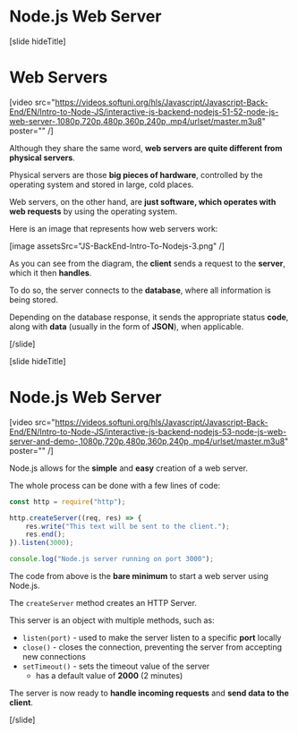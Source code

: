# Node.js Web Server

[slide hideTitle]

# Web Servers

[video src="https://videos.softuni.org/hls/Javascript/Javascript-Back-End/EN/Intro-to-Node-JS/interactive-js-backend-nodejs-51-52-node-js-web-server-,1080p,720p,480p,360p,240p,.mp4/urlset/master.m3u8" poster="" /]

Although they share the same word, **web servers are quite different from physical servers**.

Physical servers are those **big pieces of hardware**, controlled by the operating system and stored in large, cold places.

Web servers, on the other hand, are **just software, which operates with web requests** by using the operating system.

Here is an image that represents how web servers work:

[image assetsSrc="JS-BackEnd-Intro-To-Nodejs-3.png" /]

As you can see from the diagram, the **client** sends a request to the **server**, which it then **handles**.

To do so, the server connects to the **database**, where all information is being stored.

Depending on the database response, it sends the appropriate status **code**, along with **data** (usually in the form of **JSON**), when applicable.

[/slide]

[slide hideTitle]

# Node.js Web Server

[video src="https://videos.softuni.org/hls/Javascript/Javascript-Back-End/EN/Intro-to-Node-JS/interactive-js-backend-nodejs-53-node-js-web-server-and-demo-,1080p,720p,480p,360p,240p,.mp4/urlset/master.m3u8" poster="" /]

Node.js allows for the **simple** and **easy** creation of a web server.

The whole process can be done with a few lines of code:

```js
const http = require("http");

http.createServer((req, res) => {
    res.write("This text will be sent to the client.");
    res.end();
}).listen(3000);

console.log("Node.js server running on port 3000");
```

The code from above is the **bare minimum** to start a web server using Node.js.

The `createServer` method creates an HTTP Server.

This server is an object with multiple methods, such as:

- `listen(port)` - used to make the server listen to a specific **port** locally
- `close()` - closes the connection, preventing the server from accepting new connections
- `setTimeout()` - sets the timeout value of the server
  * has a default value of **2000** (2 minutes)

The server is now ready to **handle incoming requests** and **send data to the client**.

[/slide]
